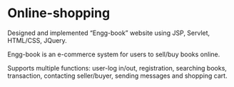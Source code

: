 # Online-shopping

Designed and implemented “Engg-book” website using JSP, Servlet, HTML/CSS, JQuery. 

Engg-book is an e-commerce system for users to sell/buy books online.

Supports multiple functions: user-log in/out, registration, searching books, transaction, contacting seller/buyer, sending messages and shopping cart.
